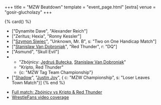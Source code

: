 +++
title = "MZW Beatdown"
template = "event_page.html"
[extra]
venue = "gosir-glucholazy"
+++

{% card() %}
- ["Dynamite Dave", "Alexander Reich"]
- ["Zeritus; Hexia", "Ronny Kessler"]
- ["[Szymon Siwiec](@/w/szymon-siwiec.md)", "Unknown, Mr. B", s: "Two on One Handicap Match"]
- ["[Stanislaw Van Dobroniak](@/w/stanislaw-van-dobroniak.md)", "Red Thunder", r: "DQ"]
- ["Asmund", "Skull Evil"]
- - "Zbójnicy: [Jędruś Bułecka](@/w/jedrus-bulecka.md), [Stanislaw Van Dobroniak](@/w/stanislaw-van-dobroniak.md)"
  - "Kripto, Red Thunder"
  - {c: "MZW Tag Team Championship"}
- ["[Shadow](@/w/shadow.md)", "[Justin Joy](@/w/justin-joy.md)", { c: "MZW Championship", s: "Loser Leaves Town Match"}]
{% end %}

* [Full match: Zbójnicy vs Kripto & Red Thunder](https://youtu.be/DEkQgT53Nnc)
* [WrestleFans video coverage](https://youtu.be/4LgYjxWLvFs)
